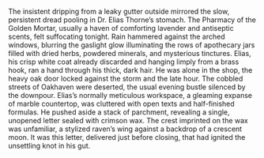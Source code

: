 The insistent dripping from a leaky gutter outside mirrored the slow, persistent dread pooling in Dr. Elias Thorne’s stomach.  The Pharmacy of the Golden Mortar, usually a haven of comforting lavender and antiseptic scents, felt suffocating tonight.  Rain hammered against the arched windows, blurring the gaslight glow illuminating the rows of apothecary jars filled with dried herbs, powdered minerals, and mysterious tinctures. Elias, his crisp white coat already discarded and hanging limply from a brass hook, ran a hand through his thick, dark hair. He was alone in the shop, the heavy oak door locked against the storm and the late hour.  The cobbled streets of Oakhaven were deserted, the usual evening bustle silenced by the downpour.  Elias’s normally meticulous workspace, a gleaming expanse of marble countertop, was cluttered with open texts and half-finished formulas.  He pushed aside a stack of parchment, revealing a single, unopened letter sealed with crimson wax.  The crest imprinted on the wax was unfamiliar, a stylized raven’s wing against a backdrop of a crescent moon. It was this letter, delivered just before closing, that had ignited the unsettling knot in his gut.
